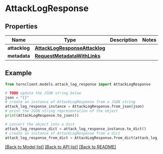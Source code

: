 # AttackLogResponse


## Properties

Name | Type | Description | Notes
------------ | ------------- | ------------- | -------------
**attacklog** | [**AttackLogResponseAttacklog**](AttackLogResponseAttacklog.md) |  | 
**metadata** | [**RequestMetadataWithLinks**](RequestMetadataWithLinks.md) |  | 

## Example

```python
from tornclient.models.attack_log_response import AttackLogResponse

# TODO update the JSON string below
json = "{}"
# create an instance of AttackLogResponse from a JSON string
attack_log_response_instance = AttackLogResponse.from_json(json)
# print the JSON string representation of the object
print(AttackLogResponse.to_json())

# convert the object into a dict
attack_log_response_dict = attack_log_response_instance.to_dict()
# create an instance of AttackLogResponse from a dict
attack_log_response_from_dict = AttackLogResponse.from_dict(attack_log_response_dict)
```
[[Back to Model list]](../README.md#documentation-for-models) [[Back to API list]](../README.md#documentation-for-api-endpoints) [[Back to README]](../README.md)


